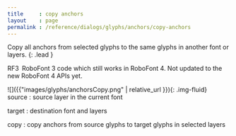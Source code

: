 ```yaml
---
title     : copy anchors
layout    : page
permalink : /reference/dialogs/glyphs/anchors/copy-anchors
---
```


Copy all anchors from selected glyphs to the same glyphs in another font or layers.
{: .lead }

<span class="badge text-bg-warning rounded-0">RF3</span> RoboFont 3 code which still works in RoboFont 4. Not updated to the new RoboFont 4 APIs yet.  


<div class='row'>

<div class='col-sm-4' markdown='1'> 
![]({{"images/glyphs/anchorsCopy.png" | relative_url }}){: .img-fluid}
</div>

<div class='col-sm-8' markdown='1'> 
source
: source layer in the current font

target
: destination font and layers

copy
: copy anchors from source glyphs to target glyphs in selected layers
</div>

</div>
